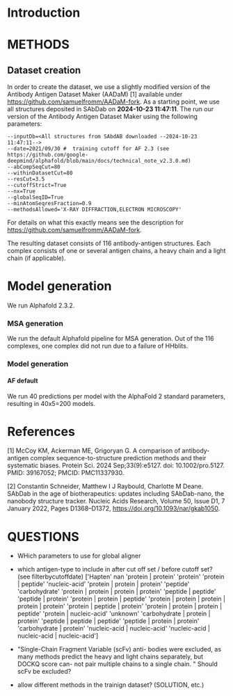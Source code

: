 # Introduction



# METHODS

## Dataset creation

In order to create the dataset, we use a slightly modified version of the Antibody Antigen Dataset Maker (AADaM) [1] available under https://github.com/samuelfromm/AADaM-fork.
As a starting point, we use all structures deposited in SAbDab on **2024-10-23 11:47:11**. The run our version of the Antibody Antigen Dataset Maker using the following parameters:

```
--inputDb=<All structures from SAbdAB downloaded --2024-10-23 11:47:11-->
--date=2021/09/30 #  training cutoff for AF 2.3 (see https://github.com/google-deepmind/alphafold/blob/main/docs/technical_note_v2.3.0.md)
--abCompSeqCut=80
--withinDatasetCut=80
--resCut=3.5
--cutoffStrict=True
--nx=True
--globalSeqID=True
--minAtomSeqresFraction=0.9
--methodsAllowed='X-RAY DIFFRACTION,ELECTRON MICROSCOPY'
```

For details on what this exactly means see the description for https://github.com/samuelfromm/AADaM-fork. 


The resulting dataset consists of 116 antibody-antigen structures. Each complex consists of one or several antigen chains, a heavy chain and a light chain (if applicable).

# Model generation

We run Alphafold 2.3.2.

### MSA generation

We run the default Alphafold pipeline for MSA generation. Out of the 116 complexes, one complex did not run due to a failure of HHblits.

### Model generation

#### AF default

We run 40 predictions per model with the AlphaFold 2 standard parameters, resulting in 40x5=200 models.

# References

[1] McCoy KM, Ackerman ME, Grigoryan G. A comparison of antibody-antigen complex sequence-to-structure prediction methods and their systematic biases. Protein Sci. 2024 Sep;33(9):e5127. doi: 10.1002/pro.5127. PMID: 39167052; PMCID: PMC11337930.

[2] Constantin Schneider, Matthew I J Raybould, Charlotte M Deane. SAbDab in the age of biotherapeutics: updates including SAbDab-nano, the nanobody structure tracker. Nucleic Acids Research, Volume 50, Issue D1, 7 January 2022, Pages D1368–D1372, https://doi.org/10.1093/nar/gkab1050.




 # QUESTIONS

 - WHich parameters to use for global aligner
 - which antigen-type to include in after cut off set / before cutoff set? (see filterbycutoffdate)
 ['Hapten' nan 'protein | protein' 'protein' 'protein | peptide'
 'nucleic-acid' 'protein | protein | protein' 'peptide' 'carbohydrate'
 'protein | protein | protein | protein' 'peptide | peptide'
 'peptide | protein' 'protein | protein | peptide'
 'protein | protein | protein | protein | protein'
 'protein | peptide | protein' 'protein | protein | protein | peptide'
 'protein | nucleic-acid' 'unknown' 'carbohydrate | protein | protein'
 'peptide | peptide | peptide' 'peptide | protein | protein'
 'carbohydrate | protein' 'nucleic-acid | nucleic-acid'
 'nucleic-acid | nucleic-acid | nucleic-acid']

 - "Single-Chain Fragment Variable (scFv) anti-
bodies were excluded, as many methods predict the
heavy and light chains separately, but DOCKQ score can-
not pair multiple chains to a single chain. "
Should scFv be excluded?
- allow different methods in the trainign dataset? (SOLUTION, etc.)